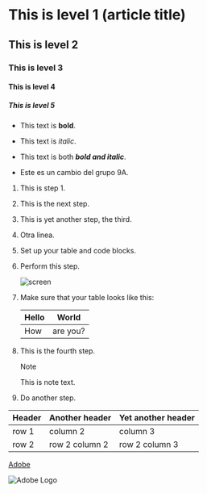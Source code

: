 # This is level 1 (article title)
## This is level 2
### This is level 3
#### This is level 4
##### This is level 5

* This text is **bold**.
* This text is *italic*.
* This text is both ***bold and italic***.
  
* Este es un cambio del grupo 9A.
  
1. This is step 1.
1. This is the next step.
1. This is yet another step, the third.
1. Otra linea.


1. Set up your table and code blocks.
1. Perform this step.

   ![screen](https://experienceleague.adobe.com/docs/contributor/assets/adobe_standard_logo.png?lang=es)

1. Make sure that your table looks like this:

   | Hello | World |
   |---|---|
   | How | are you? |

1. This is the fourth step.

   >[!NOTE]
   >
   >This is note text.

1. Do another step.

| Header | Another header | Yet another header |
|--- |--- |--- |
| row 1 | column 2 | column 3 |
| row 2 | row 2 column 2 | row 2 column 3 |

[Adobe](https://www.adobe.com)

![Adobe Logo](/docs/contributor/assets/adobe_standard_descarga.png "Hover text")
